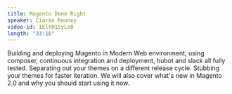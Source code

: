 ```yaml
---
title: Magento Done Right
speaker: Ciarán Rooney
video-id: 1EltH1SyLe8
length: "33:16"
---
```

Building and deploying Magento in Modern Web environment, using composer, continuous integration and deployment, hubot and slack all fully tested. Separating out your themes on a different release cycle. Stubbing your themes for faster iteration. We will also cover what's new in Magento 2.0 and why you should start using it now.